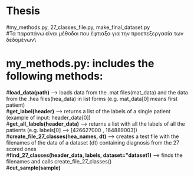 # Thesis

#my_methods.py, 27_classes_file.py, make_final_dataset.py\
#Τα παραπάνω είναι μέθοδοι που έφτιαξα για την προεπεξεργασία των δεδομένων\
# my_methods.py: includes the following methods: 
  #<b>load_data(path)</b> --> loads data from the .mat files(mat_data) and the data from the .hea files(hea_data) in list forms (e.g. mat_data[0] means first patient)\
  #<b>get_label(header)</b> --> returns a list of the labels of a single patient (example of input: header_data[0])\
  #<b>get_all_labels(header_data)</b> --> returns a list with all the labels of all the patients (e.g. labels[0] --> [426627000 , 164889003])\
  #<b>create_file_27_classes(hea_names, dt)</b> --> creates a test file with the filenames of the data of a dataset (dt) containing diagnosis from the 27 scored ones\
  #<b>find_27_classes(header_data, labels, dataset="dataset1)</b> --> finds the filenames and calls create_file_27_classes()\
  #<b>cut_sample(sample)</b>
